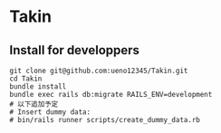 # Takin

## Install for developpers

``` shell
git clone git@github.com:ueno12345/Takin.git
cd Takin
bundle install
bundle exec rails db:migrate RAILS_ENV=development
# 以下追加予定
# Insert dummy data:
# bin/rails runner scripts/create_dummy_data.rb
```
